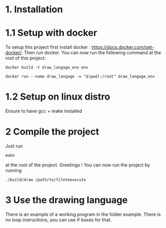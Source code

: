 # 1. Installation
# 1.1 Setup with docker
To setup this project first install docker : https://docs.docker.com/get-docker/. Then run docker.
You can now run the following command at the root of this project:

`docker build -t draw_langage_env env`

`docker run --name draw_langage -v "$(pwd):/root" draw_langage_env`

# 1.2 Setup on linux distro
Ensure to have gcc + make installed

# 2 Compile the project
Just run

`make` 

at the root of the project. Greetings ! You can now run the project by running 

`./build/draw /path/to/filetoexecute`

# 3 Use the drawing language

There is an example of a working program in the folder example. There is no loop instructions, you can use if boxes for that.
